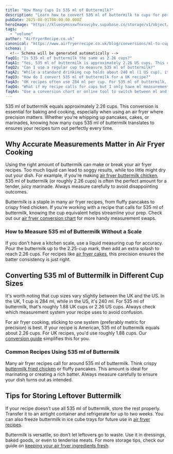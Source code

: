 ```yaml
---
title: "How Many Cups Is 535 ml of Buttermilk?"
description: "Learn how to convert 535 ml of buttermilk to cups for perfect baking every time. Get accurate measurements and tips for air fryer recipes!"
pubDate: 2025-08-01T00:00:00.000Z
heroImage: "https://klueoymssxwfnxsvcyhv.supabase.co/storage/v1/object/public/Shmucket/how-many-cups-is-535-ml-of-buttermilk.webp"
tags:
  - "volume"
author: "AirFryerRecipe.co.uk"
canonical: "https://www.airfryerrecipe.co.uk/blog/conversions/ml-to-cups/how-many-cups-is-535-ml-of-buttermilk"
schema: |
  <!-- Schema will be generated automatically -->
faqQ1: "Is 535 ml of buttermilk the same as 2.26 cups?"
faqA1: "Yes, 535 ml of buttermilk is approximately 2.26 US cups. This conversion is based on the standard US cup measurement of 240 ml per cup. For UK cups (284 ml), it's roughly 1.88 cups."
faqQ2: "Can I use a regular cup to measure 535 ml of buttermilk?"
faqA2: "While a standard drinking cup holds about 240 ml (1 US cup), it's not precise. For accuracy, use a liquid measuring cup marked with millilitres or cups. This ensures your air fryer recipes turn out perfectly."
faqQ3: "How do I convert 535 ml of buttermilk for a UK recipe?"
faqA3: "UK recipes often use 284 ml per cup. For 535 ml of buttermilk, that's roughly 1.88 UK cups. Always double-check the recipe's measurement system to avoid errors in your air fryer dishes."
faqQ4: "What if my recipe calls for cups but I only have ml measurements?"
faqA4: "Use a conversion chart or online tool to switch between ml and cups. For 535 ml of buttermilk, it's 2.26 US cups or 1.88 UK cups. Our <a href=https://www.airfryerrecipe.co.uk/air-fryer-conversion-chart>air fryer conversion chart</a> makes this easy."
---
```

<p>535 ml of buttermilk equals approximately 2.26 cups. This conversion is essential for baking and cooking, especially when using an air fryer where precision matters. Whether you're whipping up pancakes, cakes, or marinades, knowing how many cups 535 ml of buttermilk translates to ensures your recipes turn out perfectly every time.</p>  

<h2>Why Accurate Measurements Matter in Air Fryer Cooking</h2>  
<p>Using the right amount of buttermilk can make or break your air fryer recipes. Too much liquid can lead to soggy results, while too little might dry out your dish. For example, if you're making <a href=https://www.airfryerrecipe.co.uk/recipes>air fryer buttermilk chicken</a>, 535 ml of buttermilk (or roughly 2.26 cups) is often the perfect amount for a tender, juicy marinade. Always measure carefully to avoid disappointing outcomes.</p>  

<p>Buttermilk is a staple in many air fryer recipes, from fluffy pancakes to crispy fried chicken. If you're working with a recipe that calls for 535 ml of buttermilk, knowing the cup equivalent helps streamline your prep. Check out our <a href=https://www.airfryerrecipe.co.uk/air-fryer-conversion-chart>air fryer conversion chart</a> for more handy measurement swaps.</p>  

<h3>How to Measure 535 ml of Buttermilk Without a Scale</h3>  
<p>If you don't have a kitchen scale, use a liquid measuring cup for accuracy. Pour the buttermilk up to the 2.25-cup mark, then add an extra splash to reach 2.26 cups. For recipes like <a href=https://www.airfryerrecipe.co.uk/recipe-category/cakes>air fryer cakes</a>, this precision ensures the batter consistency is just right.</p>  

<h2>Converting 535 ml of Buttermilk in Different Cup Sizes</h2>  
<p>It's worth noting that cup sizes vary slightly between the UK and the US. In the UK, 1 cup is 284 ml, while in the US, it's 240 ml. For 535 ml of buttermilk, that's roughly 1.88 UK cups or 2.26 US cups. Always check which measurement system your recipe uses to avoid confusion.</p>  

<p>For air fryer cooking, sticking to one system (preferably metric for precision) is best. If your recipe is American, 535 ml of buttermilk equals about 2.26 cups. For UK recipes, you'd use roughly 1.88 cups. Our <a href=https://www.airfryerrecipe.co.uk/air-fryer-conversion-chart>conversion guide</a> simplifies this for you.</p>  

<h3>Common Recipes Using 535 ml of Buttermilk</h3>  
<p>Many air fryer recipes call for around 535 ml of buttermilk. Think crispy <a href=https://www.airfryerrecipe.co.uk/recipe-category/chicken>buttermilk fried chicken</a> or fluffy pancakes. This amount is ideal for marinating or creating a rich batter. Always measure carefully to ensure your dish turns out as intended.</p>  

<h2>Tips for Storing Leftover Buttermilk</h2>  
<p>If your recipe doesn’t use all 535 ml of buttermilk, store the rest properly. Transfer it to an airtight container and refrigerate for up to two weeks. You can also freeze buttermilk in ice cube trays for future use in <a href=https://www.airfryerrecipe.co.uk/recipes>air fryer recipes</a>.</p>  

<p>Buttermilk is versatile, so don’t let leftovers go to waste. Use it in dressings, baked goods, or even to tenderise meats. For more storage tips, check our guide on <a href=https://www.airfryerrecipe.co.uk/air-fryer-cleaner>keeping your air fryer ingredients fresh</a>.</p>
